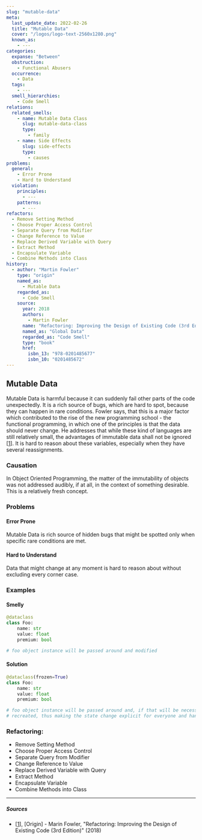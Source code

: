 ```yaml
---
slug: "mutable-data"
meta:
  last_update_date: 2022-02-26
  title: "Mutable Data"
  cover: "/logos/logo-text-2560x1280.png"
  known_as:
    - ---
categories:
  expanse: "Between"
  obstruction:
    - Functional Abusers
  occurrence:
    - Data
  tags:
    - ---
  smell_hierarchies:
    - Code Smell
relations:
  related_smells:
    - name: Mutable Data Class
      slug: mutable-data-class
      type:
        - family
    - name: Side Effects
      slug: side-effects
      type:
        - causes
problems:
  general:
    - Error Prone
    - Hard to Understand
  violation:
    principles:
      - ---
    patterns:
      - ---
refactors:
  - Remove Setting Method
  - Choose Proper Access Control
  - Separate Query from Modifier
  - Change Reference to Value
  - Replace Derived Variable with Query
  - Extract Method
  - Encapsulate Variable
  - Combine Methods into Class
history:
  - author: "Martin Fowler"
    type: "origin"
    named_as:
      - Mutable Data
    regarded_as:
      - Code Smell
    source:
      year: 2018
      authors:
        - Martin Fowler
      name: "Refactoring: Improving the Design of Existing Code (3rd Edition)"
      named_as: "Global Data"
      regarded_as: "Code Smell"
      type: "book"
      href:
        isbn_13: "978-0201485677"
        isbn_10: "0201485672"
---
```


## Mutable Data

Mutable Data is harmful because it can suddenly fail other parts of the code unexpectedly. It is a rich source of bugs, which are hard to spot, because they can happen in rare conditions. Fowler says, that this is a major factor which contributed to the rise of the new programming school - the functional programming, in which one of the principles is that the data should never change. He addresses that while these kind of languages are still relatively small, the advantages of immutable data shall not be ignored [[1](#sources)]. It is hard to reason about these variables, especially when they have several reassignments.

### Causation

In Object Oriented Programming, the matter of the immutability of objects was not addressed audibly, if at all, in the context of something desirable. This is a relatively fresh concept.

### Problems

#### **Error Prone**

Mutable Data is rich source of hidden bugs that might be spotted only when specific rare conditions are met.

#### **Hard to Understand**

Data that might change at any moment is hard to reason about without excluding every corner case.

### Examples

<div class="example-block">

#### Smelly

```py
@dataclass
class Foo:
    name: str
    value: float
    premium: bool

# foo object instance will be passed around and modified
```

#### Solution

```py
@dataclass(frozen=True)
class Foo:
    name: str
    value: float
    premium: bool

# foo object instance will be passed around and, if that will be necessery,
# recreated, thus making the state change explicit for everyone and handled
```

</div>

### Refactoring:

- Remove Setting Method
- Choose Proper Access Control
- Separate Query from Modifier
- Change Reference to Value
- Replace Derived Variable with Query
- Extract Method
- Encapsulate Variable
- Combine Methods into Class

---

##### Sources

- [[1](#sources)], [Origin] - Marin Fowler, "Refactoring: Improving the Design of Existing Code (3rd Edition)" (2018)
